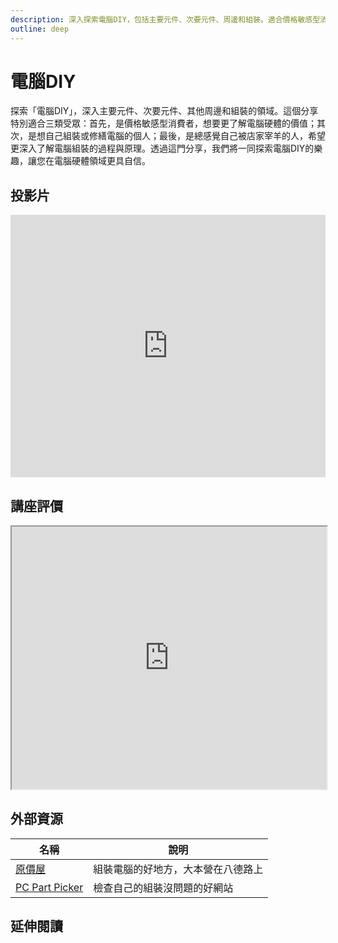 ```yaml
---
description: 深入探索電腦DIY，包括主要元件、次要元件、周邊和組裝。適合價格敏感型消費者、DIY愛好者和想了解組裝過程的用戶。探索電腦DIY，增強您在硬體領域的自信。
outline: deep
---
```


# 電腦DIY

探索「電腦DIY」，深入主要元件、次要元件、其他周邊和組裝的領域。這個分享特別適合三類受眾：首先，是價格敏感型消費者，想要更了解電腦硬體的價值；其次，是想自己組裝或修繕電腦的個人；最後，是總感覺自己被店家宰羊的人，希望更深入了解電腦組裝的過程與原理。透過這門分享，我們將一同探索電腦DIY的樂趣，讓您在電腦硬體領域更具自信。

## 投影片

<iframe title="presentation" src="https://docs.google.com/presentation/d/e/2PACX-1vTdQHkjPNm977-lTeNTnn39hpXFkUoORxER1nc6ou0QeVqT0X_WAg3nk_cUmUelf6CXnQwECUbefuMZ/embed?start=false&loop=false&delayms=3000" frameborder="0" width="100%" height="420" allowfullscreen="true" mozallowfullscreen="true" webkitallowfullscreen="true"></iframe>

## 講座評價

<iframe src="https://docs.google.com/spreadsheets/d/e/2PACX-1vQ4RgwEbm8mpZj2WjBHdBYYrNTzSfqWi64Qhc3FTB_l7ol9YO4Vf-E0IA88hD02mcp15GI5M-aBlhLS/pubhtml?widget=true&amp;headers=false" width="100%" height="420"></iframe>

## 外部資源

<table>
    <thead>
        <tr>
            <th>名稱</th>
            <th>說明</th>
        </tr>
    </thead>
    <tbody>
        <tr>
            <td>
                <a href="https://www.coolpc.com.tw/evaluate.php" target="_blank">原價屋</a>
            </td>
            <td>組裝電腦的好地方，大本營在八德路上</td>
        </tr>
          <tr>
            <td>
                <a href="https://pcpartpicker.com/" target="_blank">PC Part Picker</a>
            </td>
            <td>檢查自己的組裝沒問題的好網站</td>
        </tr>
    </tbody>
</table>

## 延伸閱讀

<Books :modelValue="bookItems"></Books>

<script setup>

import Books from '../components/books.vue'
const bookItems = [
    {
        id: '11100992522',
        name: '電腦選購、組裝與維護自己來（超值附贈346分鐘影音講解）',
        desc: `<p>自己組裝電腦？應該很難吧！我又不是工程師等級的高手。(你應該也是這麼想的吧！）</p>

<p>本書以市場為導向，與您分享各種硬體選購技巧與經驗，同時還解答了一些新手容易產生的疑問。這些都是選購時最基本且必須具備的知識，即使硬體元件改朝換代，從本書中所學習到的原則、流程、方法、經驗等等，也依然能夠幫助您快速吸收新知，滿足電腦配置、選購、組裝與安裝的需求。</p>`,
    },
]
</script>
